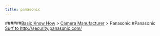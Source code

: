 ```yaml
---
title: panasonic
---
```

######[Basic Know How](../wiki/basic-know-how.html) > [Camera Manufacturer](../wiki/camera-manufacturer.html) > Panasonic
#Panasonic
<a href="http://security.panasonic.com/pss/security/de/index.html" target="_blank">Surf to http://security.panasonic.com/</a>